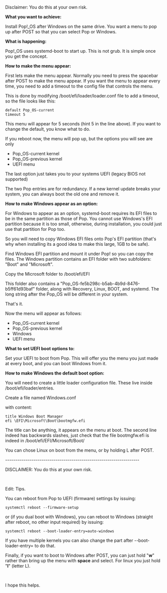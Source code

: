 Disclaimer: You do this at your own risk.

**What you want to achieve:**

Install Pop!\_OS after Windows on the same drive. You want a menu to pop up after POST so that you can select Pop or Windows.

**What is happening:**

Pop!\_OS uses systemd-boot to start up. This is not grub. It is simple once you get the concept.

**How to make the menu appear:**

First lets make the menu appear. Normally you need to press the spacebar after POST to make the menu appear. If you want the menu to appear every time, you need to add a timeout to the config file that controls the menu.

This is done by modifying  /boot/efi/loader/loader.conf file to add a timeout, so the file looks like this:

    default Pop_OS-current 
    timeout 5 

This menu will appear for 5 seconds (hint 5 in the line above). If you want to change the default, you know what to do.

If you reboot now, the menu will pop up, but the options you will see are only

* Pop\_OS-current kernel
* Pop\_OS-previous kernel
* UEFI menu

The last option just takes you to your systems UEFI (legacy BIOS not supported)

The two Pop entries are for redundancy. If a new kernel update breaks your system, you can always boot the old one and remove it.

**How to make Windows appear as an option:**

For Windows to appear as an option, systemd-boot requires its EFI files to be in the same partition as those of Pop. You cannot use Windows's EFI partition because it is too small, otherwise, during installation, you could just use that partition for Pop too.

So you will need to copy Windows EFI files onto Pop's EFI partition (that's why when installing its a good idea to make this large, 1GB to be safe).

Find Windows EFI partition and mount it under Pop! so you can copy the files. The Windows partition contains an EFI folder with two subfolders: "Boot" and "Microsoft".

Copy the Microsoft folder to  /boot/efi/EFI

This folder also contains  a "Pop\_OS-fe5b298c-b5ab-4b9d-8476-b5ff61d93baf" folder, along with Recovery, Linux, BOOT, and systemd. The long string after the Pop\_OS will be different in your system.

That's it.

Now the menu will appear as follows:

* Pop\_OS-current kernel
* Pop\_OS-previous kernel
* Windows
* UEFI menu

**What to set UEFI boot options to:**

Set your UEFI to boot from Pop. This will offer you the menu you just made at every boot, and you can boot Windows from it.

**How to make Windows the default boot option:**

You will need to create a little loader configuration file. These live inside /boot/efi/loader/entries.

Create a file named Windows.conf

with content:

    title Windows Boot Manager
    efi \EFI\Microsoft\Boot\bootmgfw.efi

The title can be anything, it appears on the menu at boot. The second line indeed has backwards slashes, just check that the file bootmgfw.efi is indeed in /boot/efi/EFI/Microsoft/Boot/

You can chose Linux on boot from the menu, or by holding L after POST.

\-------------------------------------------------------------------

DISCLAIMER: You do this at your own risk.

&#x200B;

Edit: Tips.

You can reboot from Pop to UEFI (firmware) settings by issuing:

    systemctl reboot --firmware-setup 

or (if you dual boot with Windows), you can reboot to Windows (straight after reboot, no other input required) by issuing:

    systemctl reboot --boot-loader-entry=auto-windows 

If you have multiple kernels you can also change the part after --boot-loader-entry= to do that.

Finally, if you want to boot to Windows after POST, you can just hold "**w**" rather than bring up the menu with **space** and select. For linux you just hold "**l**" (letter L).

&#x200B;

I hope this helps.

&#x200B;
